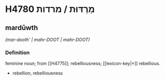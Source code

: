 # H4780 מַרְדּוּת / מרדות

## mardûwth

_(mar-dooth' | mahr-DOOT | mahr-DOOT)_

### Definition

feminine noun; from [[H4775]]; rebelliousness; [[lexicon-key|×]] rebellious.

- rebellion, rebelliousness
